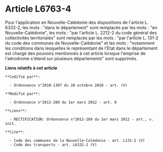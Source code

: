 # Article L6763-4

Pour l'application en Nouvelle-Calédonie des dispositions de l'article L. 6332-2, les mots : "dans le département" sont
remplacés par les mots : "en Nouvelle-Calédonie", les mots : "par l'article L. 2212-2 du code général des collectivités
territoriales" sont remplacés par les mots : "par l'article L. 131-2 du code des communes de Nouvelle-Calédonie" et les
mots : "notamment les conditions dans lesquelles le représentant de l'Etat dans le département est chargé des pouvoirs
mentionnés à cet article lorsque l'emprise de l'aérodrome s'étend sur plusieurs départements" sont supprimés.

**Liens relatifs à cet article**

	**Codifié par**:

	  - Ordonnance n°2010-1307 du 28 octobre 2010 - art. (V)

	**Modifié par**:

	  - Ordonnance n°2012-289 du 1er mars 2012 - art. 9

	**Liens**:

	  - RECTIFICATION: Ordonnance n°2012-289 du 1er mars 2012 - art., v. init.

	**Cite**:

	  - Code des communes de la Nouvelle-Calédonie - art. L131-2 (V)
	  - Code des transports - art. L6332-2 (V)
